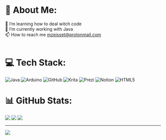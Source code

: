 # 💫 About Me:
🔭 I’m learning how to deal witch code<br>🌱 I’m currently working with Java<br>📫 How to reach me mzeisset@protonmail.com<br><br>


# 💻 Tech Stack:
![Java](https://img.shields.io/badge/java-%23ED8B00.svg?style=flat&logo=openjdk&logoColor=white) ![Arduino](https://img.shields.io/badge/-Arduino-00979D?style=flat&logo=Arduino&logoColor=white) ![GitHub](https://img.shields.io/badge/github-%23121011.svg?style=flat&logo=github&logoColor=white) ![Krita](https://img.shields.io/badge/Krita-203759?style=flat&logo=krita&logoColor=EEF37B) ![Prezi](https://img.shields.io/badge/Prezi-%23000000.svg?style=flat&logo=Prezi&logoColor=white) ![Notion](https://img.shields.io/badge/Notion-%23000000.svg?style=flat&logo=notion&logoColor=white) ![HTML5](https://img.shields.io/badge/html5-%23E34F26.svg?style=flat&logo=html5&logoColor=white)
# 📊 GitHub Stats:
![](https://github-readme-stats.vercel.app/api?username=Norinia&theme=tokyonight&hide_border=false&include_all_commits=false&count_private=false)
![](https://github-readme-streak-stats.herokuapp.com/?user=Norinia&theme=tokyonight&hide_border=false)
![](https://github-readme-stats.vercel.app/api/top-langs/?username=Norinia&theme=tokyonight&hide_border=false&include_all_commits=false&count_private=false&layout=compact)

---
[![](https://visitcount.itsvg.in/api?id=Norinia&icon=4&color=0)](https://visitcount.itsvg.in)

<!-- Proudly created with GPRM ( https://gprm.itsvg.in ) -->

